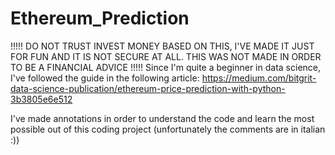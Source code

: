 # Ethereum_Prediction
!!!!! DO NOT TRUST INVEST MONEY BASED ON THIS, I'VE MADE IT JUST FOR FUN AND IT IS NOT SECURE AT ALL. THIS WAS NOT MADE IN ORDER TO BE A FINANCIAL ADVICE !!!!!
Since I'm quite a beginner in data science, I've followed the guide in the following article: https://medium.com/bitgrit-data-science-publication/ethereum-price-prediction-with-python-3b3805e6e512

I've made annotations in order to understand the code and learn the most possible out of this coding project (unfortunately the comments are in italian :))
